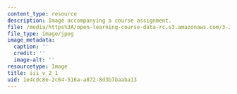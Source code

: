 ```yaml
---
content_type: resource
description: Image accompanying a course assignment.
file: /media/https%3A/open-learning-course-data-rc.s3.amazonaws.com/3-22-mechanical-behavior-of-materials-spring-2008/1e4cdc8e2c64516aa8728d3b7baaba13_iii_v_2_1.jpg
file_type: image/jpeg
image_metadata:
  caption: ''
  credit: ''
  image-alt: ''
resourcetype: Image
title: iii_v_2_1
uid: 1e4cdc8e-2c64-516a-a872-8d3b7baaba13
---
```

